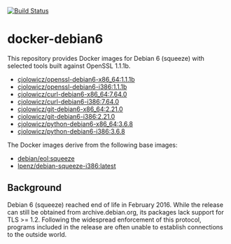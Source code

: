 [![Build Status](https://travis-ci.com/cjolowicz/docker-debian6.svg?branch=master)](https://travis-ci.com/cjolowicz/docker-debian6)

# docker-debian6

This repository provides Docker images for Debian 6 (squeeze) with
selected tools built against OpenSSL 1.1.1b.

- [cjolowicz/openssl-debian6-x86_64:1.1.1b](https://hub.docker.com/r/cjolowicz/openssl-debian6-x86_64)
- [cjolowicz/openssl-debian6-i386:1.1.1b](https://hub.docker.com/r/cjolowicz/openssl-debian6-i386)
- [cjolowicz/curl-debian6-x86_64:7.64.0](https://hub.docker.com/r/cjolowicz/curl-debian6-x86_64)
- [cjolowicz/curl-debian6-i386:7.64.0](https://hub.docker.com/r/cjolowicz/curl-debian6-i386)
- [cjolowicz/git-debian6-x86_64:2.21.0](https://hub.docker.com/r/cjolowicz/git-debian6-x86_64)
- [cjolowicz/git-debian6-i386:2.21.0](https://hub.docker.com/r/cjolowicz/git-debian6-i386)
- [cjolowicz/python-debian6-x86_64:3.6.8](https://hub.docker.com/r/cjolowicz/python-debian6-x86_64)
- [cjolowicz/python-debian6-i386:3.6.8](https://hub.docker.com/r/cjolowicz/python-debian6-i386)

The Docker images derive from the following base images:

- [debian/eol:squeeze](https://hub.docker.com/r/debian/eol:squeeze)
- [lpenz/debian-squeeze-i386:latest](https://hub.docker.com/r/lpenz/debian-squeeze-i386)

## Background

Debian 6 (squeeze) reached end of life in February 2016. While the
release can still be obtained from archive.debian.org, its packages
lack support for TLS >= 1.2. Following the widespread enforcement of
this protocol, programs included in the release are often unable to
establish connections to the outside world.
